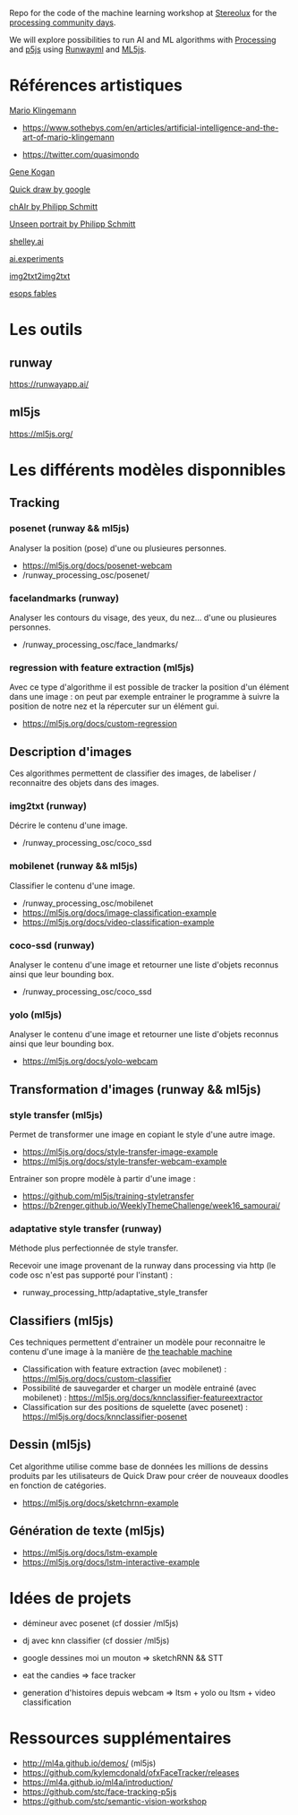 Repo for the code of the machine learning workshop at [Stereolux](https://www.stereolux.org/) for the [processing community days](https://day.processing.org/).

We will explore possibilities to run AI and ML algorithms with [Processing](https://processing.org/) and [p5js](https://p5js.org/) using [Runwayml](https://runwayapp.ai/) and [ML5js](https://ml5js.org/).


# Références artistiques

[Mario Klingemann](http://quasimondo.com/) 
  
- https://www.sothebys.com/en/articles/artificial-intelligence-and-the-art-of-mario-klingemann

- https://twitter.com/quasimondo
  
[Gene Kogan](http://genekogan.com/) 

[Quick draw by google](https://quickdraw.withgoogle.com/)
    
[chAIr by Philipp Schmitt](https://philippschmitt.com/work/chair)   
    
[Unseen portrait by Philipp Schmitt](https://philippschmitt.com/work/unseen-portraits)  
    
[shelley.ai](http://shelley.ai/) 
 
[ai.experiments](https://experiments.withgoogle.com/collection/ai)

[img2txt2img2txt](https://b2renger.github.io/Runway-experiment-img2txt2img2txt/index.html)
    
[esops fables](https://towardsdatascience.com/lets-read-a-story-a-study-on-storytelling-for-children-using-machine-learning-tools-1b631bbbffac)


# Les outils

## runway 

https://runwayapp.ai/ 

## ml5js

https://ml5js.org/  


# Les différents modèles disponnibles

## Tracking

### posenet (runway && ml5js)

Analyser la position (pose) d'une ou plusieures personnes.

- https://ml5js.org/docs/posenet-webcam
- /runway_processing_osc/posenet/


### facelandmarks (runway)

Analyser les contours du visage, des yeux, du nez... d'une ou plusieures personnes.

- /runway_processing_osc/face_landmarks/


### regression with feature extraction (ml5js)

Avec ce type d'algorithme il est possible de tracker la position d'un élément dans une image : on peut par exemple entrainer le programme à suivre la position de notre nez et la répercuter sur un élément gui.

- https://ml5js.org/docs/custom-regression


## Description d'images

Ces algorithmes permettent de classifier des images, de labeliser / reconnaitre des objets dans des images.


### img2txt (runway)

Décrire le contenu d'une image.

- /runway_processing_osc/coco_ssd


### mobilenet (runway && ml5js)

Classifier le contenu d'une image.

- /runway_processing_osc/mobilenet
- https://ml5js.org/docs/image-classification-example
- https://ml5js.org/docs/video-classification-example


### coco-ssd (runway)

Analyser le contenu d'une image et retourner une liste d'objets reconnus ainsi que leur bounding box.

- /runway_processing_osc/coco_ssd


### yolo (ml5js)

Analyser le contenu d'une image et retourner une liste d'objets reconnus ainsi que leur bounding box.

- https://ml5js.org/docs/yolo-webcam


## Transformation d'images (runway && ml5js)

### style transfer (ml5js)

Permet de transformer une image en copiant le style d'une autre image.

- https://ml5js.org/docs/style-transfer-image-example
- https://ml5js.org/docs/style-transfer-webcam-example

Entrainer son propre modèle à partir d'une image :

- https://github.com/ml5js/training-styletransfer
- https://b2renger.github.io/WeeklyThemeChallenge/week16_samourai/


### adaptative style transfer (runway)

Méthode plus perfectionnée de style transfer.

Recevoir une image provenant de la runway dans processing via http (le code osc n'est pas supporté pour l'instant) :
- runway_processing_http/adaptative_style_transfer


## Classifiers (ml5js)

Ces techniques permettent d'entrainer un modèle pour reconnaitre le contenu d'une image à la manière de [the teachable machine](https://teachablemachine.withgoogle.com/)

- Classification with feature extraction (avec mobilenet) : https://ml5js.org/docs/custom-classifier
- Possibilité de sauvegarder et charger un modèle entrainé (avec mobilenet) : https://ml5js.org/docs/knnclassifier-featureextractor
- Classification sur des positions de squelette (avec posenet) : https://ml5js.org/docs/knnclassifier-posenet


## Dessin (ml5js)

Cet algorithme utilise comme base de données les millions de dessins produits par les utilisateurs de Quick Draw pour créer de nouveaux doodles en fonction de catégories.

- https://ml5js.org/docs/sketchrnn-example


## Génération de texte (ml5js)

- https://ml5js.org/docs/lstm-example
- https://ml5js.org/docs/lstm-interactive-example



# Idées de projets 

- démineur avec posenet (cf dossier /ml5js)
- dj avec knn classifier (cf dossier /ml5js)

- google dessines moi un mouton => sketchRNN && STT
- eat the candies => face tracker
- generation d'histoires depuis webcam => ltsm + yolo ou ltsm + video classification


# Ressources supplémentaires

- http://ml4a.github.io/demos/ (ml5js)
- https://github.com/kylemcdonald/ofxFaceTracker/releases 
- https://ml4a.github.io/ml4a/introduction/
- https://github.com/stc/face-tracking-p5js
- https://github.com/stc/semantic-vision-workshop




